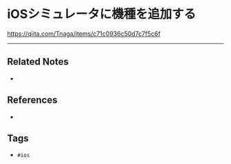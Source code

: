 # iOSシミュレータに機種を追加する
https://qiita.com/Tnaga/items/c71c0936c50d7c7f5c6f

---
## Related Notes
- 

## References
- 

## Tags
- `#ios` 